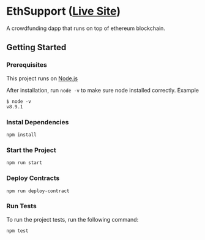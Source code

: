 # EthSupport ([Live Site](https://ethsupport.herokuapp.com/))

A crowdfunding dapp that runs on top of ethereum blockchain.

## Getting Started

### Prerequisites

This project runs on [Node.js](https://nodejs.org/en/)

After installation, run `node -v` to make sure node installed correctly. Example

```
$ node -v
v8.9.1
```

### Instal Dependencies

```
npm install
```

### Start the Project

```
npm run start
```

### Deploy Contracts

```
npm run deploy-contract
```

### Run Tests

To run the project tests, run the following command:

```
npm test
```

